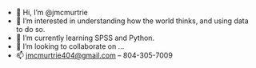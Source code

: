 - 👋 Hi, I’m @jmcmurtrie
- 👀 I’m interested in understanding how the world thinks, and using data to do so. 
- 🌱 I’m currently learning SPSS and Python.
- 💞️ I’m looking to collaborate on ...
- 📫 jmcmurtrie404@gmail.com – 804-305-7009

<!---
jmcmurtrie/jmcmurtrie is a ✨ special ✨ repository because its `README.md` (this file) appears on your GitHub profile.
You can click the Preview link to take a look at your changes.
--->
